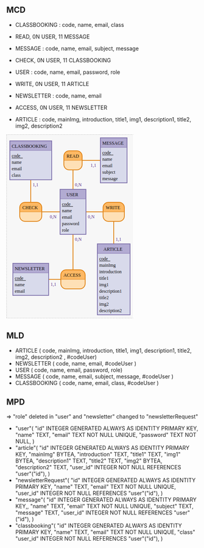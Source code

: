 ## MCD

- CLASSBOOKING : code, name, email, class
- READ, 0N USER, 11 MESSAGE
- MESSAGE : code, name, email, subject, message

- CHECK, 0N USER, 11 CLASSBOOKING
- USER : code, name, email, password, role
- WRITE, 0N USER, 11 ARTICLE

- NEWSLETTER : code, name, email
- ACCESS, 0N USER, 11 NEWSLETTER
- ARTICLE : code, mainImg, introduction, title1, img1, description1, title2, img2, description2

![photo](../public/img/mcd.png)

## MLD

- ARTICLE ( code, mainImg, introduction, title1, img1, description1, title2, img2, description2 , #codeUser)
- NEWSLETTER ( code, name, email, #codeUser )
- USER ( code, name, email, password, role)
- MESSAGE ( code, name, email, subject, message, #codeUser )
- CLASSBOOKING ( code, name, email, class, #codeUser )

## MPD  
=> "role" deleted in "user" and "newsletter" changed to "newsletterRequest"

- "user"(
    "id" INTEGER GENERATED ALWAYS AS IDENTITY PRIMARY KEY,
    "name" TEXT,
    "email" TEXT NOT NULL UNIQUE,
    "password" TEXT NOT NULL,
)
- "article"(
    "id" INTEGER GENERATED ALWAYS AS IDENTITY PRIMARY KEY,
    "mainImg" BYTEA,
    "introduction" TEXT,
    "title1" TEXT,
    "img1" BYTEA,
    "description1" TEXT,
    "title2" TEXT,
    "img2" BYTEA,
    "description2" TEXT,
    "user_id" INTEGER NOT NULL REFERENCES "user"("id"),
)
- "newsletterRequest"(
    "id" INTEGER GENERATED ALWAYS AS IDENTITY PRIMARY KEY,
    "name" TEXT,
    "email" TEXT NOT NULL UNIQUE,
    "user_id" INTEGER NOT NULL REFERENCES "user"("id"),
)
- "message"(
    "id" INTEGER GENERATED ALWAYS AS IDENTITY PRIMARY KEY,,
    "name" TEXT,
    "email" TEXT NOT NULL UNIQUE,
    "subject" TEXT,
    "message" TEXT,
    "user_id" INTEGER NOT NULL REFERENCES "user"("id"),
)
- "classbooking"(
    "id" INTEGER GENERATED ALWAYS AS IDENTITY PRIMARY KEY,
    "name" TEXT,
    "email" TEXT NOT NULL UNIQUE,
    "class"
    "user_id" INTEGER NOT NULL REFERENCES "user"("id"), 
)
